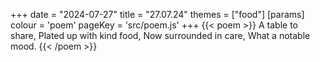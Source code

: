+++
date = "2024-07-27"
title = "27.07.24"
themes = ["food"]
[params]
  colour = 'poem'
  pageKey = 'src/poem.js'
+++
{{< poem >}}
A table to share,
Plated up with kind food,
Now surrounded in care,
What a notable mood.
{{< /poem >}}